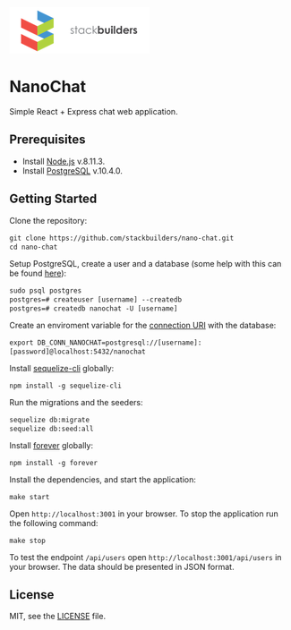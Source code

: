 ![Stack Builders](sb.png)

# NanoChat

Simple React + Express chat web application.

## Prerequisites

- Install [Node.js][nodejs] v.8.11.3.
- Install [PostgreSQL][postgresql] v.10.4.0.

## Getting Started

Clone the repository:

```
git clone https://github.com/stackbuilders/nano-chat.git
cd nano-chat
```

Setup PostgreSQL, create a user and a database (some help with this can be found [here][postgresHelpLink]):

```
sudo psql postgres
postgres=# createuser [username] --createdb
postgres=# createdb nanochat -U [username]
```

Create an enviroment variable for the [connection URI][postgresUriLink] with the database:

```
export DB_CONN_NANOCHAT=postgresql://[username]:[password]@localhost:5432/nanochat
```

Install [sequelize-cli][sequelize-cli] globally:

```
npm install -g sequelize-cli
```

Run the migrations and the seeders:

```
sequelize db:migrate
sequelize db:seed:all
```

Install [forever][forever] globally:

```
npm install -g forever
```

Install the dependencies, and start the application:

```
make start
```

Open `http://localhost:3001` in your browser. To stop the application run the
following command:

```
make stop
```

To test the endpoint `/api/users` open `http://localhost:3001/api/users` in your browser. The data should be presented in JSON format.

## License

MIT, see the [LICENSE](LICENSE) file.

[forever]: https://github.com/foreverjs/forever
[nodejs]: https://nodejs.org/en/download
[postgresql]: https://www.postgresql.org/download
[postgresHelpLink]: https://www.codementor.io/engineerapart/getting-started-with-postgresql-on-mac-osx-are8jcopb
[postgresUriLink]: https://jdbc.postgresql.org/documentation/head/connect.html
[sequelize-cli]: https://github.com/sequelize/cli